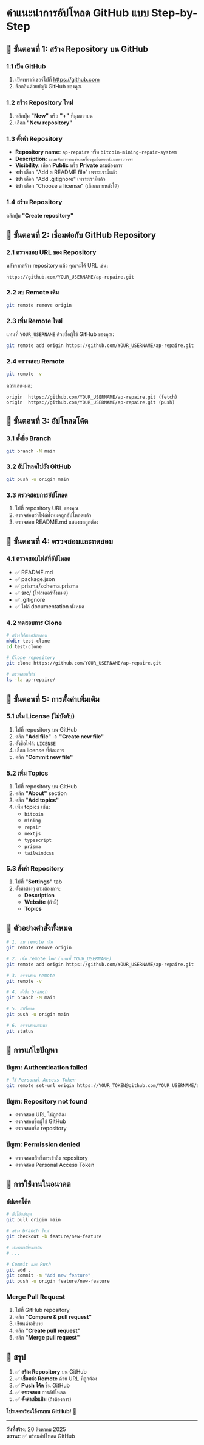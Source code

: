 # คำแนะนำการอัปโหลด GitHub แบบ Step-by-Step

## 🎯 **ขั้นตอนที่ 1: สร้าง Repository บน GitHub**

### **1.1 เปิด GitHub**
1. เปิดเบราว์เซอร์ไปที่ https://github.com
2. ล็อกอินด้วยบัญชี GitHub ของคุณ

### **1.2 สร้าง Repository ใหม่**
1. คลิกปุ่ม **"New"** หรือ **"+"** ที่มุมขวาบน
2. เลือก **"New repository"**

### **1.3 ตั้งค่า Repository**
- **Repository name**: `ap-repaire` หรือ `bitcoin-mining-repair-system`
- **Description**: `ระบบจัดการงานซ่อมเครื่องขุดบิดคอยน์แบบครบวงจร`
- **Visibility**: เลือก **Public** หรือ **Private** ตามต้องการ
- **อย่า** เลือก "Add a README file" เพราะเรามีแล้ว
- **อย่า** เลือก "Add .gitignore" เพราะเรามีแล้ว
- **อย่า** เลือก "Choose a license" (เลือกภายหลังได้)

### **1.4 สร้าง Repository**
คลิกปุ่ม **"Create repository"**

## 🎯 **ขั้นตอนที่ 2: เชื่อมต่อกับ GitHub Repository**

### **2.1 ตรวจสอบ URL ของ Repository**
หลังจากสร้าง repository แล้ว คุณจะได้ URL เช่น:
```
https://github.com/YOUR_USERNAME/ap-repaire.git
```

### **2.2 ลบ Remote เดิม**
```bash
git remote remove origin
```

### **2.3 เพิ่ม Remote ใหม่**
แทนที่ `YOUR_USERNAME` ด้วยชื่อผู้ใช้ GitHub ของคุณ:

```bash
git remote add origin https://github.com/YOUR_USERNAME/ap-repaire.git
```

### **2.4 ตรวจสอบ Remote**
```bash
git remote -v
```

ควรแสดงผล:
```
origin  https://github.com/YOUR_USERNAME/ap-repaire.git (fetch)
origin  https://github.com/YOUR_USERNAME/ap-repaire.git (push)
```

## 🎯 **ขั้นตอนที่ 3: อัปโหลดโค้ด**

### **3.1 ตั้งชื่อ Branch**
```bash
git branch -M main
```

### **3.2 อัปโหลดไปยัง GitHub**
```bash
git push -u origin main
```

### **3.3 ตรวจสอบการอัปโหลด**
1. ไปที่ repository URL ของคุณ
2. ตรวจสอบว่าไฟล์ทั้งหมดถูกอัปโหลดแล้ว
3. ตรวจสอบ README.md แสดงผลถูกต้อง

## 🎯 **ขั้นตอนที่ 4: ตรวจสอบและทดสอบ**

### **4.1 ตรวจสอบไฟล์ที่อัปโหลด**
- ✅ README.md
- ✅ package.json
- ✅ prisma/schema.prisma
- ✅ src/ (โฟลเดอร์ทั้งหมด)
- ✅ .gitignore
- ✅ ไฟล์ documentation ทั้งหมด

### **4.2 ทดสอบการ Clone**
```bash
# สร้างโฟลเดอร์ทดสอบ
mkdir test-clone
cd test-clone

# Clone repository
git clone https://github.com/YOUR_USERNAME/ap-repaire.git

# ตรวจสอบไฟล์
ls -la ap-repaire/
```

## 🎯 **ขั้นตอนที่ 5: การตั้งค่าเพิ่มเติม**

### **5.1 เพิ่ม License (ไม่บังคับ)**
1. ไปที่ repository บน GitHub
2. คลิก **"Add file"** → **"Create new file"**
3. ตั้งชื่อไฟล์: `LICENSE`
4. เลือก license ที่ต้องการ
5. คลิก **"Commit new file"**

### **5.2 เพิ่ม Topics**
1. ไปที่ repository บน GitHub
2. คลิก **"About"** section
3. คลิก **"Add topics"**
4. เพิ่ม topics เช่น:
   - `bitcoin`
   - `mining`
   - `repair`
   - `nextjs`
   - `typescript`
   - `prisma`
   - `tailwindcss`

### **5.3 ตั้งค่า Repository**
1. ไปที่ **"Settings"** tab
2. ตั้งค่าต่างๆ ตามต้องการ:
   - **Description**
   - **Website** (ถ้ามี)
   - **Topics**

## 🎯 **ตัวอย่างคำสั่งทั้งหมด**

```bash
# 1. ลบ remote เดิม
git remote remove origin

# 2. เพิ่ม remote ใหม่ (แทนที่ YOUR_USERNAME)
git remote add origin https://github.com/YOUR_USERNAME/ap-repaire.git

# 3. ตรวจสอบ remote
git remote -v

# 4. ตั้งชื่อ branch
git branch -M main

# 5. อัปโหลด
git push -u origin main

# 6. ตรวจสอบสถานะ
git status
```

## 🎯 **การแก้ไขปัญหา**

### **ปัญหา: Authentication failed**
```bash
# ใช้ Personal Access Token
git remote set-url origin https://YOUR_TOKEN@github.com/YOUR_USERNAME/ap-repaire.git
```

### **ปัญหา: Repository not found**
- ตรวจสอบ URL ให้ถูกต้อง
- ตรวจสอบชื่อผู้ใช้ GitHub
- ตรวจสอบชื่อ repository

### **ปัญหา: Permission denied**
- ตรวจสอบสิทธิ์การเข้าถึง repository
- ตรวจสอบ Personal Access Token

## 🎯 **การใช้งานในอนาคต**

### **อัปเดตโค้ด**
```bash
# ดึงโค้ดล่าสุด
git pull origin main

# สร้าง branch ใหม่
git checkout -b feature/new-feature

# ทำการเปลี่ยนแปลง
# ...

# Commit และ Push
git add .
git commit -m "Add new feature"
git push -u origin feature/new-feature
```

### **Merge Pull Request**
1. ไปที่ GitHub repository
2. คลิก **"Compare & pull request"**
3. เขียนคำอธิบาย
4. คลิก **"Create pull request"**
5. คลิก **"Merge pull request"**

## 🎯 **สรุป**

1. ✅ **สร้าง Repository** บน GitHub
2. ✅ **เชื่อมต่อ Remote** ด้วย URL ที่ถูกต้อง
3. ✅ **Push โค้ด** ขึ้น GitHub
4. ✅ **ตรวจสอบ** การอัปโหลด
5. ✅ **ตั้งค่าเพิ่มเติม** (ถ้าต้องการ)

**โปรเจคพร้อมใช้งานบน GitHub!** 🚀

---

**วันที่สร้าง**: 20 สิงหาคม 2025  
**สถานะ**: ✅ พร้อมอัปโหลด GitHub
